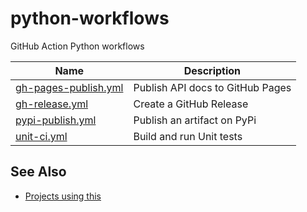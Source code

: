 # python-workflows
GitHub Action Python workflows

| Name                 | Description                      |
|----------------------|----------------------------------|
| [gh-pages-publish.yml](https://github.com/JeffersonLab/python-workflows/blob/main/.github/workflows/gh-pages-publish.yml) | Publish API docs to GitHub Pages |
| [gh-release.yml](https://github.com/JeffersonLab/python-workflows/blob/main/.github/workflows/gh-release.yml) | Create a GitHub Release |
| [pypi-publish.yml](https://github.com/JeffersonLab/python-workflows/blob/main/.github/workflows/pypi-publish.yml) | Publish an artifact on PyPi |
| [unit-ci.yml](https://github.com/JeffersonLab/python-workflows/blob/main/.github/workflows/unit-ci.yml) | Build and run Unit tests |

## See Also
- [Projects using this](https://github.com/search?q=org%3Ajeffersonlab+topic%3Apython-workflows&type=repositories)
